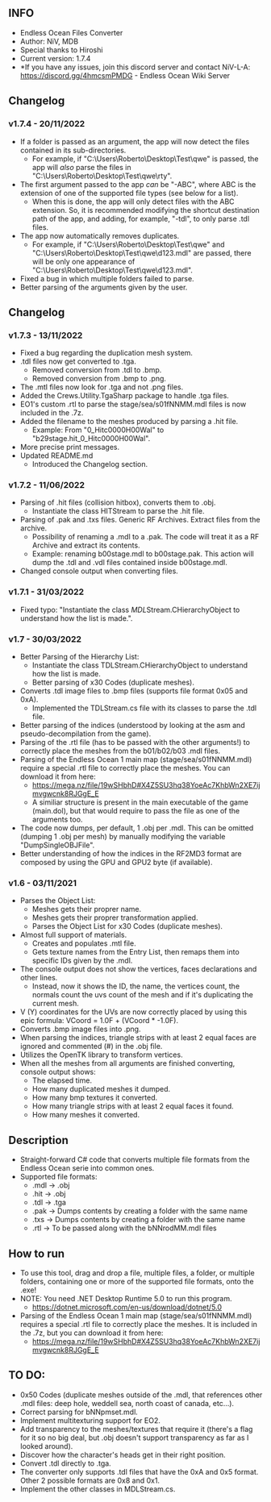## INFO ##
- Endless Ocean Files Converter
- Author: NiV, MDB
- Special thanks to Hiroshi
- Current version: 1.7.4
- *If you have any issues, join this discord server and contact NiV-L-A: https://discord.gg/4hmcsmPMDG - Endless Ocean Wiki Server

## Changelog ##
### v1.7.4 - 20/11/2022 ###
- If a folder is passed as an argument, the app will now detect the files contained in its sub-directories.
	- For example, if "C:\Users\Roberto\Desktop\Test\qwe" is passed, the app will *also* parse the files in "C:\Users\Roberto\Desktop\Test\qwe\rty".
- The first argument passed to the app *can* be "-ABC", where ABC is the extension of one of the supported file types (see below for a list).
	- When this is done, the app will only detect files with the ABC extension. So, it is recommended modifying the shortcut destination path of the app, and adding, for example, "-tdl", to only parse .tdl files.
- The app now automatically removes duplicates.
	- For example, if "C:\Users\Roberto\Desktop\Test\qwe" and "C:\Users\Roberto\Desktop\Test\qwe\d123.mdl" are passed, there will be only one appearance of "C:\Users\Roberto\Desktop\Test\qwe\d123.mdl".
- Fixed a bug in which multiple folders failed to parse.
- Better parsing of the arguments given by the user.

## Changelog ##
### v1.7.3 - 13/11/2022 ###
- Fixed a bug regarding the duplication mesh system.
- .tdl files now get converted to .tga.
	- Removed conversion from .tdl to .bmp.
	- Removed conversion from .bmp to .png.
- The .mtl files now look for .tga and not .png files.
- Added the Crews.Utility.TgaSharp package to handle .tga files.
- EO1's custom .rtl to parse the stage/sea/s01fNNMM.mdl files is now included in the .7z.
- Added the filename to the meshes produced by parsing a .hit file.
	- Example: From "0_Hitc0000H00Wal" to "b29stage.hit_0_Hitc0000H00Wal".
- More precise print messages.
- Updated README.md
	- Introduced the Changelog section.

### v1.7.2 - 11/06/2022 ###
- Parsing of .hit files (collision hitbox), converts them to .obj.
	- Instantiate the class HITStream to parse the .hit file.
- Parsing of .pak and .txs files. Generic RF Archives. Extract files from the archive.
	- Possibility of renaming a .mdl to a .pak. The code will treat it as a RF Archive and extract its contents.
	- Example: renaming b00stage.mdl to b00stage.pak. This action will dump the .tdl and .vdl files contained inside b00stage.mdl.
- Changed console output when converting files.

### v1.7.1 - 31/03/2022 ###
- Fixed typo: "Instantiate the class *MDL*Stream.CHierarchyObject to understand how the list is made.".

### v1.7 - 30/03/2022 ###
- Better Parsing of the Hierarchy List:
	- Instantiate the class TDLStream.CHierarchyObject to understand how the list is made.
	- Better parsing of x30 Codes (duplicate meshes).
- Converts .tdl image files to .bmp files (supports file format 0x05 and 0xA).
	- Implemented the TDLStream.cs file with its classes to parse the .tdl file.
- Better parsing of the indices (understood by looking at the asm and pseudo-decompilation from the game).
- Parsing of the .rtl file (has to be passed with the other arguments!) to correctly place the meshes from the b01/b02/b03 .mdl files.
- Parsing of the Endless Ocean 1 main map (stage/sea/s01fNNMM.mdl) require a special .rtl file to correctly place the meshes. You can download it from here:
	- https://mega.nz/file/19wSHbhD#X4Z5SU3hq38YoeAc7KhbWn2XE7ijmvgwcnk8RJGgE_E 
	- A similiar structure is present in the main executable of the game (main.dol), but that would require to pass the file as one of the arguments too.
- The code now dumps, per default, 1 .obj per .mdl. This can be omitted (dumping 1 .obj per mesh) by manually modifying the variable "DumpSingleOBJFile".
- Better understanding of how the indices in the RF2MD3 format are composed by using the GPU and GPU2 byte (if available).

### v1.6 - 03/11/2021 ###
- Parses the Object List:
	- Meshes gets their proprer name.
	- Meshes gets their proprer transformation applied.
	- Parses the Object List for x30 Codes (duplicate meshes).
- Almost full support of materials.
	- Creates and populates .mtl file.
	- Gets texture names from the Entry List, then remaps them into specific IDs given by the .mdl.
- The console output does not show the vertices, faces declarations and other lines.
	- Instead, now it shows the ID, the name, the vertices count, the normals count the uvs count of the mesh and if it's duplicating the current mesh.
- V (Y) coordinates for the UVs are now correctly placed by using this epic formula: VCoord = 1.0F + (VCoord  * -1.0F).
- Converts .bmp image files into .png.
- When parsing the indices, triangle strips with at least 2 equal faces are ignored and commented (#) in the .obj file.
- Utilizes the OpenTK library to transform vertices.
- When all the meshes from all arguments are finished converting, console output shows:
	- The elapsed time.
	- How many duplicated meshes it dumped.
	- How many bmp textures it converted.
	- How many triangle strips with at least 2 equal faces it found.
	- How many meshes it converted.

## Description ##
- Straight-forward C# code that converts multiple file formats from the Endless Ocean serie into common ones.
- Supported file formats:
	- .mdl -> .obj
	- .hit -> .obj
	- .tdl -> .tga
	- .pak -> Dumps contents by creating a folder with the same name
	- .txs -> Dumps contents by creating a folder with the same name
	- .rtl -> To be passed along with the bNNrodMM.mdl files

## How to run ##
- To use this tool, drag and drop a file, multiple files, a folder, or multiple folders, containing one or more of the supported file formats, onto the .exe!
- NOTE: You need .NET Desktop Runtime 5.0 to run this program.
	- https://dotnet.microsoft.com/en-us/download/dotnet/5.0
- Parsing of the Endless Ocean 1 main map (stage/sea/s01fNNMM.mdl) requires a special .rtl file to correctly place the meshes. It is included in the .7z, but you can download it from here:
	- https://mega.nz/file/19wSHbhD#X4Z5SU3hq38YoeAc7KhbWn2XE7ijmvgwcnk8RJGgE_E

## TO DO: ##
- 0x50 Codes (duplicate meshes outside of the .mdl, that references other .mdl files: deep hole, weddell sea, north coast of canada, etc...).
- Correct parsing for bNNpmset.mdl.
- Implement multitexturing support for EO2.
- Add transparency to the meshes/textures that require it (there's a flag for it so no big deal, but .obj doesn't support transparency as far as I looked around).
- Discover how the character's heads get in their right position.
- Convert .tdl directly to .tga.
- The converter only supports .tdl files that have the 0xA and 0x5 format. Other 2 possible formats are 0x8 and 0x1.
- Implement the other classes in MDLStream.cs.